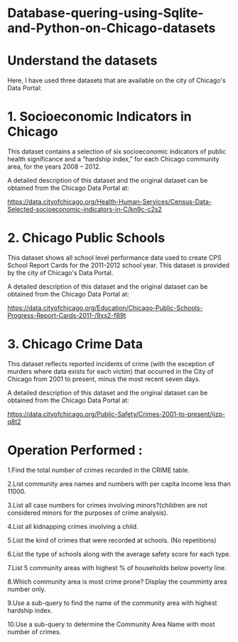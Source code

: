 # Database-quering-using-Sqlite-and-Python-on-Chicago-datasets

# Understand the datasets
Here, I have used  three datasets that are available on the city of Chicago's Data Portal:

# 1. Socioeconomic Indicators in Chicago
This dataset contains a selection of six socioeconomic indicators of public health significance and a “hardship index,” for each Chicago community area, for the years 2008 – 2012.

A detailed description of this dataset and the original dataset can be obtained from the Chicago Data Portal at:

https://data.cityofchicago.org/Health-Human-Services/Census-Data-Selected-socioeconomic-indicators-in-C/kn9c-c2s2

# 2. Chicago Public Schools
This dataset shows all school level performance data used to create CPS School Report Cards for the 2011-2012 school year. This dataset is provided by the city of Chicago's Data Portal.

A detailed description of this dataset and the original dataset can be obtained from the Chicago Data Portal at:

https://data.cityofchicago.org/Education/Chicago-Public-Schools-Progress-Report-Cards-2011-/9xs2-f89t

# 3. Chicago Crime Data
This dataset reflects reported incidents of crime (with the exception of murders where data exists for each victim) that occurred in the City of Chicago from 2001 to present, minus the most recent seven days.

A detailed description of this dataset and the original dataset can be obtained from the Chicago Data Portal at:

https://data.cityofchicago.org/Public-Safety/Crimes-2001-to-present/ijzp-q8t2


# Operation Performed :
1.Find the total number of crimes recorded in the CRIME table.

2.List community area names and numbers with per capita income less than 11000.

3.List all case numbers for crimes involving minors?(children are not considered minors for the purposes of crime analysis).

4.List all kidnapping crimes involving a child.

5.List the kind of crimes that were recorded at schools. (No repetitions)

6.List the type of schools along with the average safety score for each type.

7.List 5 community areas with highest % of households below poverty line.

8.Which community area is most crime prone? Display the coumminty area number only.

9.Use a sub-query to find the name of the community area with highest hardship index.

10.Use a sub-query to determine the Community Area Name with most number of crimes.



